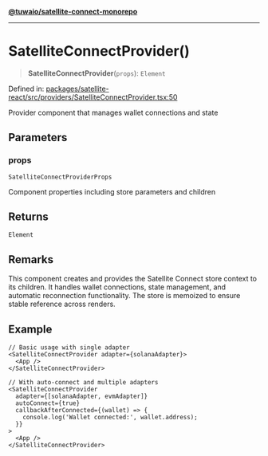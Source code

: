 [**@tuwaio/satellite-connect-monorepo**](../../../README.md)

***

# SatelliteConnectProvider()

> **SatelliteConnectProvider**(`props`): `Element`

Defined in: [packages/satellite-react/src/providers/SatelliteConnectProvider.tsx:50](https://github.com/TuwaIO/satellite-connect/blob/49b38ffcdc75724c7917425f1ae5bfff12102201/packages/satellite-react/src/providers/SatelliteConnectProvider.tsx#L50)

Provider component that manages wallet connections and state

## Parameters

### props

`SatelliteConnectProviderProps`

Component properties including store parameters and children

## Returns

`Element`

## Remarks

This component creates and provides the Satellite Connect store context to its children.
It handles wallet connections, state management, and automatic reconnection functionality.
The store is memoized to ensure stable reference across renders.

## Example

```tsx
// Basic usage with single adapter
<SatelliteConnectProvider adapter={solanaAdapter}>
  <App />
</SatelliteConnectProvider>

// With auto-connect and multiple adapters
<SatelliteConnectProvider
  adapter={[solanaAdapter, evmAdapter]}
  autoConnect={true}
  callbackAfterConnected={(wallet) => {
    console.log('Wallet connected:', wallet.address);
  }}
>
  <App />
</SatelliteConnectProvider>
```
